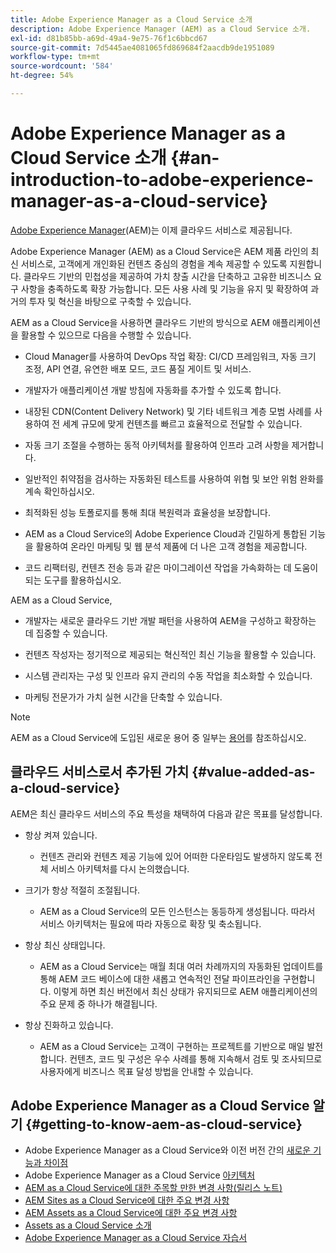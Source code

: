 ```yaml
---
title: Adobe Experience Manager as a Cloud Service 소개
description: Adobe Experience Manager (AEM) as a Cloud Service 소개.
exl-id: d81b85bb-a69d-49a4-9e75-76f1c6bbcd67
source-git-commit: 7d5445ae4081065fd869684f2aacdb9de1951089
workflow-type: tm+mt
source-wordcount: '584'
ht-degree: 54%

---
```


# Adobe Experience Manager as a Cloud Service 소개 {#an-introduction-to-adobe-experience-manager-as-a-cloud-service}

[Adobe Experience Manager](https://www.adobe.com/kr/marketing/experience-manager.html)(AEM)는 이제 클라우드 서비스로 제공됩니다.

Adobe Experience Manager (AEM) as a Cloud Service은 AEM 제품 라인의 최신 서비스로, 고객에게 개인화된 컨텐츠 중심의 경험을 계속 제공할 수 있도록 지원합니다. 클라우드 기반의 민첩성을 제공하여 가치 창출 시간을 단축하고 고유한 비즈니스 요구 사항을 충족하도록 확장 가능합니다. 모든 사용 사례 및 기능을 유지 및 확장하여 과거의 투자 및 혁신을 바탕으로 구축할 수 있습니다.

AEM as a Cloud Service을 사용하면 클라우드 기반의 방식으로 AEM 애플리케이션을 활용할 수 있으므로 다음을 수행할 수 있습니다.

* Cloud Manager를 사용하여 DevOps 작업 확장: CI/CD 프레임워크, 자동 크기 조정, API 연결, 유연한 배포 모드, 코드 품질 게이트 및 서비스.

* 개발자가 애플리케이션 개발 방침에 자동화를 추가할 수 있도록 합니다.

* 내장된 CDN(Content Delivery Network) 및 기타 네트워크 계층 모범 사례를 사용하여 전 세계 규모에 맞게 컨텐츠를 빠르고 효율적으로 전달할 수 있습니다.

* 자동 크기 조절을 수행하는 동적 아키텍처를 활용하여 인프라 고려 사항을 제거합니다.

* 일반적인 취약점을 검사하는 자동화된 테스트를 사용하여 위협 및 보안 위험 완화를 계속 확인하십시오.

* 최적화된 성능 토폴로지를 통해 최대 복원력과 효율성을 보장합니다.

* AEM as a Cloud Service의 Adobe Experience Cloud과 긴밀하게 통합된 기능을 활용하여 온라인 마케팅 및 웹 분석 제품에 더 나은 고객 경험을 제공합니다.

* 코드 리팩터링, 컨텐츠 전송 등과 같은 마이그레이션 작업을 가속화하는 데 도움이 되는 도구를 활용하십시오.

AEM as a Cloud Service,

* 개발자는 새로운 클라우드 기반 개발 패턴을 사용하여 AEM을 구성하고 확장하는 데 집중할 수 있습니다.

* 컨텐츠 작성자는 정기적으로 제공되는 혁신적인 최신 기능을 활용할 수 있습니다.

* 시스템 관리자는 구성 및 인프라 유지 관리의 수동 작업을 최소화할 수 있습니다.

* 마케팅 전문가가 가치 실현 시간을 단축할 수 있습니다.

>[!NOTE]
>AEM as a Cloud Service에 도입된 새로운 용어 중 일부는 [용어](terminology.md)를 참조하십시오.

## 클라우드 서비스로서 추가된 가치 {#value-added-as-a-cloud-service}

AEM은 최신 클라우드 서비스의 주요 특성을 채택하여 다음과 같은 목표를 달성합니다.

* 항상 켜져 있습니다.

   * 컨텐츠 관리와 컨텐츠 제공 기능에 있어 어떠한 다운타임도 발생하지 않도록 전체 서비스 아키텍처를 다시 논의했습니다.

* 크기가 항상 적절히 조절됩니다.

   * AEM as a Cloud Service의 모든 인스턴스는 동등하게 생성됩니다. 따라서 서비스 아키텍처는 필요에 따라 자동으로 확장 및 축소됩니다.

* 항상 최신 상태입니다.

   * AEM as a Cloud Service는 매월 최대 여러 차례까지의 자동화된 업데이트를 통해 AEM 코드 베이스에 대한 새롭고 연속적인 전달 파이프라인을 구현합니다. 이렇게 하면 최신 버전에서 최신 상태가 유지되므로 AEM 애플리케이션의 주요 문제 중 하나가 해결됩니다.

* 항상 진화하고 있습니다.

   * AEM as a Cloud Service는 고객이 구현하는 프로젝트를 기반으로 매일 발전합니다. 컨텐츠, 코드 및 구성은 우수 사례를 통해 지속해서 검토 및 조사되므로 사용자에게 비즈니스 목표 달성 방법을 안내할 수 있습니다.

## Adobe Experience Manager as a Cloud Service 알기 {#getting-to-know-aem-as-cloud-service}

* Adobe Experience Manager as a Cloud Service와 이전 버전 간의 [새로운 기능과 차이점](/help/overview/what-is-new-and-different.md)
* Adobe Experience Manager as a Cloud Service [아키텍처](/help/overview/architecture.md)
* [AEM as a Cloud Service에 대한 주목할 만한 변경 사항(릴리스 노트)](/help/release-notes/aem-cloud-changes.md)
* [ AEM Sites as a Cloud Service에 대한 주요 변경 사항](/help/sites-cloud/sites-cloud-changes.md)
* [AEM Assets as a Cloud Service에 대한 주요 변경 사항](/help/assets/assets-cloud-changes.md)
* [Assets as a Cloud Service 소개](/help/assets/overview.md)
* [Adobe Experience Manager as a Cloud Service 자습서](https://experienceleague.adobe.com/docs/experience-manager-learn/cloud-service/overview.html)
